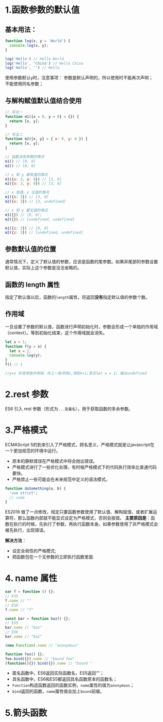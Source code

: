 # 1.函数参数的默认值

## 基本用法：

```javascript
function log(x, y = 'World') {
  console.log(x, y);
}

log('Hello') // Hello World
log('Hello', 'China') // Hello China
log('Hello', '') // Hello
```
使用参数默认y时，注意事项：
参数是默认声明的，所以使用时不能再次声明；
不能使用同名参数；

## 与解构赋值默认值结合使用
```javascript
// 写法一
function m1({x = 0, y = 0} = {}) {
  return [x, y];
}

// 写法二
function m2({x, y} = { x: 0, y: 0 }) {
  return [x, y];
}
```
```javascript
// 函数没有参数的情况
m1() // [0, 0]
m2() // [0, 0]

// x 和 y 都有值的情况
m1({x: 3, y: 8}) // [3, 8]
m2({x: 3, y: 8}) // [3, 8]

// x 有值，y 无值的情况
m1({x: 3}) // [3, 0]
m2({x: 3}) // [3, undefined]

// x 和 y 都无值的情况
m1({}) // [0, 0];
m2({}) // [undefined, undefined]

m1({z: 3}) // [0, 0]
m2({z: 3}) // [undefined, undefined]
```

## 参数默认值的位置
通常情况下，定义了默认值的参数，应该是函数的尾参数。如果非尾部的参数设置默认值，实际上这个参数是没法省略的。

## 函数的 length 属性
指定了默认值以后，函数的`length`属性，将返回**没有**指定默认值的参数个数。

## 作用域
一旦设置了参数的默认值，函数进行声明初始化时，参数会形成一个单独的作用域（context）。等到初始化结束，这个作用域就会消失。
```javascript
let x = 1;
function f(y = x) {
  let x = 2;
  console.log(y);
}
f() // 1

//y=x 形成单独作用域，向上一级寻找x,得到x=1;若无let x = 1; 输出undefined
```

# 2.rest 参数
ES6 引入 rest 参数（形式为`...变量名`），用于获取函数的多余参数。

# 3.严格模式
ECMAScript 5的到来引入了严格模式，顾名思义，严格模式就是让javascript在一个更加规范的环境中运行。
-   原本的静默错误在严格模式中将会抛出错误。
-   严格模式进行了一些优化处理，有时候严格模式下的代码执行效率比普通代码要快。
-   严格禁止一些可能会在未来规范中定义的语法模式。
```javascript
function doSomething(a, b) {
  'use strict';
  // code
}
```

ES2016 做了一点修改，规定只要函数参数使用了默认值、解构赋值、或者扩展运算符，那么函数内部就不能显式设定为严格模式，否则会报错。
**主要原因是**：函数在执行的时候，先执行了参数，再执行函数本身。如果参数使用了非严格模式会被先执行，出现错误。

**解决方法**：
-  设定全局性的严格模式;
- 把函数包在一个无参数的立即执行函数里面.

# 4. name 属性
```javascript
var f = function () {};
// ES5
f.name // ""
// ES6
f.name // "f"

const bar = function baz() {};
// ES5
bar.name // "baz"
// ES6
bar.name // "baz"

(new Function).name // "anonymous"

function foo() {};
foo.bind({}).name // "bound foo"
(function(){}).bind({}).name // "bound "
```
- 匿名函数中，ES6返回实际函数名，ES5返回“”；
- 具名函数中，ES6和ES5都返回具名函数原本的函数名；
- `Function`构造函数返回的函数实例，`name`属性的值为`anonymous`；
- `bind`返回的函数，`name`属性值会加上`bound`前缀。

# 5.箭头函数

<!--stackedit_data:
eyJoaXN0b3J5IjpbLTE2MTE1NTM0NTQsLTc5Mjk2Nzk4MCwtMT
gyMjU4MTAyM119
-->